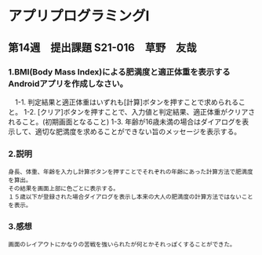 # アプリプログラミングⅠ
## 第14週　提出課題 S21-016　草野　友哉
### 1.BMI(Body Mass Index)による肥満度と適正体重を表示するAndroidアプリを作成しなさい。
　1-1. 判定結果と適正体重はいずれも[計算]ボタンを押すことで求められること。
  1-2. [クリア]ボタンを押すことで、入力値と判定結果、適正体重がクリアされること。(初期画面となること)
  1-3. 年齢が16歳未満の場合はダイアログを表示して、適切な肥満度を求めることができない旨のメッセージを表示する。
### 2.説明
    身長、体重、年齢を入力し計算ボタンを押すことでそれぞれの年齢にあった計算方法で肥満度を算出。
    その結果を画面上部に色ごとに表示する。
    １５歳以下が登録された場合ダイアログを表示し本来の大人の肥満度の計算方法ではないことを表示。
### 3.感想
    画面のレイアウトにかなりの苦戦を強いられたが何とかそれっぽくすることができた。
